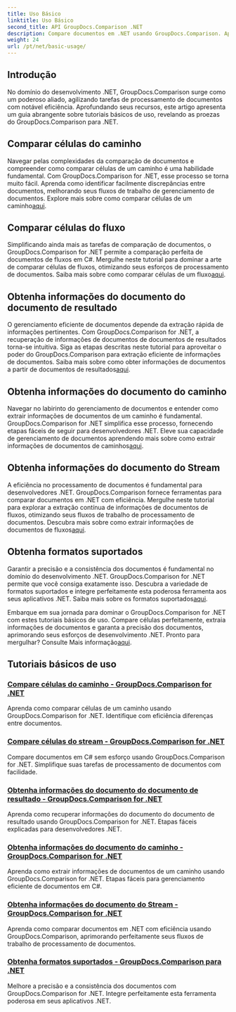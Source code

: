 ```yaml
---
title: Uso Básico
linktitle: Uso Básico
second_title: API GroupDocs.Comparison .NET
description: Compare documentos em .NET usando GroupDocs.Comparison. Aprenda tutoriais básicos de uso que abrangem comparação de células, extração de informações de documentos e formatos suportados.
weight: 24
url: /pt/net/basic-usage/
---
```

## Introdução

No domínio do desenvolvimento .NET, GroupDocs.Comparison surge como um poderoso aliado, agilizando tarefas de processamento de documentos com notável eficiência. Aprofundando seus recursos, este artigo apresenta um guia abrangente sobre tutoriais básicos de uso, revelando as proezas do GroupDocs.Comparison para .NET.

## Comparar células do caminho
 Navegar pelas complexidades da comparação de documentos e compreender como comparar células de um caminho é uma habilidade fundamental. Com GroupDocs.Comparison for .NET, esse processo se torna muito fácil. Aprenda como identificar facilmente discrepâncias entre documentos, melhorando seus fluxos de trabalho de gerenciamento de documentos. Explore mais sobre como comparar células de um caminho[aqui](./compare-cells-from-path/).

## Comparar células do fluxo
Simplificando ainda mais as tarefas de comparação de documentos, o GroupDocs.Comparison for .NET permite a comparação perfeita de documentos de fluxos em C#. Mergulhe neste tutorial para dominar a arte de comparar células de fluxos, otimizando seus esforços de processamento de documentos. Saiba mais sobre como comparar células de um fluxo[aqui](./compare-cells-from-stream/).

## Obtenha informações do documento do documento de resultado
 O gerenciamento eficiente de documentos depende da extração rápida de informações pertinentes. Com GroupDocs.Comparison for .NET, a recuperação de informações de documentos de documentos de resultados torna-se intuitiva. Siga as etapas descritas neste tutorial para aproveitar o poder do GroupDocs.Comparison para extração eficiente de informações de documentos. Saiba mais sobre como obter informações de documentos a partir de documentos de resultados[aqui](./get-document-info-from-result-document/).

## Obtenha informações do documento do caminho
Navegar no labirinto do gerenciamento de documentos e entender como extrair informações de documentos de um caminho é fundamental. GroupDocs.Comparison for .NET simplifica esse processo, fornecendo etapas fáceis de seguir para desenvolvedores .NET. Eleve sua capacidade de gerenciamento de documentos aprendendo mais sobre como extrair informações de documentos de caminhos[aqui](./get-document-info-from-path/).

## Obtenha informações do documento do Stream
 A eficiência no processamento de documentos é fundamental para desenvolvedores .NET. GroupDocs.Comparison fornece ferramentas para comparar documentos em .NET com eficiência. Mergulhe neste tutorial para explorar a extração contínua de informações de documentos de fluxos, otimizando seus fluxos de trabalho de processamento de documentos. Descubra mais sobre como extrair informações de documentos de fluxos[aqui](./get-document-info-from-stream/).

## Obtenha formatos suportados
Garantir a precisão e a consistência dos documentos é fundamental no domínio do desenvolvimento .NET. GroupDocs.Comparison for .NET permite que você consiga exatamente isso. Descubra a variedade de formatos suportados e integre perfeitamente esta poderosa ferramenta aos seus aplicativos .NET. Saiba mais sobre os formatos suportados[aqui](./get-supported-formats/).

 Embarque em sua jornada para dominar o GroupDocs.Comparison for .NET com estes tutoriais básicos de uso. Compare células perfeitamente, extraia informações de documentos e garanta a precisão dos documentos, aprimorando seus esforços de desenvolvimento .NET. Pronto para mergulhar? Consulte Mais informação[aqui](https://tutorials.groupdocs.com/comparison/net).
## Tutoriais básicos de uso
### [Compare células do caminho - GroupDocs.Comparison for .NET](./compare-cells-from-path/)
Aprenda como comparar células de um caminho usando GroupDocs.Comparison for .NET. Identifique com eficiência diferenças entre documentos.
### [Compare células do stream - GroupDocs.Comparison for .NET](./compare-cells-from-stream/)
Compare documentos em C# sem esforço usando GroupDocs.Comparison for .NET. Simplifique suas tarefas de processamento de documentos com facilidade.
### [Obtenha informações do documento do documento de resultado - GroupDocs.Comparison for .NET](./get-document-info-from-result-document/)
Aprenda como recuperar informações do documento do documento de resultado usando GroupDocs.Comparison for .NET. Etapas fáceis explicadas para desenvolvedores .NET.
### [Obtenha informações do documento do caminho - GroupDocs.Comparison for .NET](./get-document-info-from-path/)
Aprenda como extrair informações de documentos de um caminho usando GroupDocs.Comparison for .NET. Etapas fáceis para gerenciamento eficiente de documentos em C#.
### [Obtenha informações do documento do Stream - GroupDocs.Comparison for .NET](./get-document-info-from-stream/)
Aprenda como comparar documentos em .NET com eficiência usando GroupDocs.Comparison, aprimorando perfeitamente seus fluxos de trabalho de processamento de documentos.
### [Obtenha formatos suportados - GroupDocs.Comparison para .NET](./get-supported-formats/)
Melhore a precisão e a consistência dos documentos com GroupDocs.Comparison for .NET. Integre perfeitamente esta ferramenta poderosa em seus aplicativos .NET.